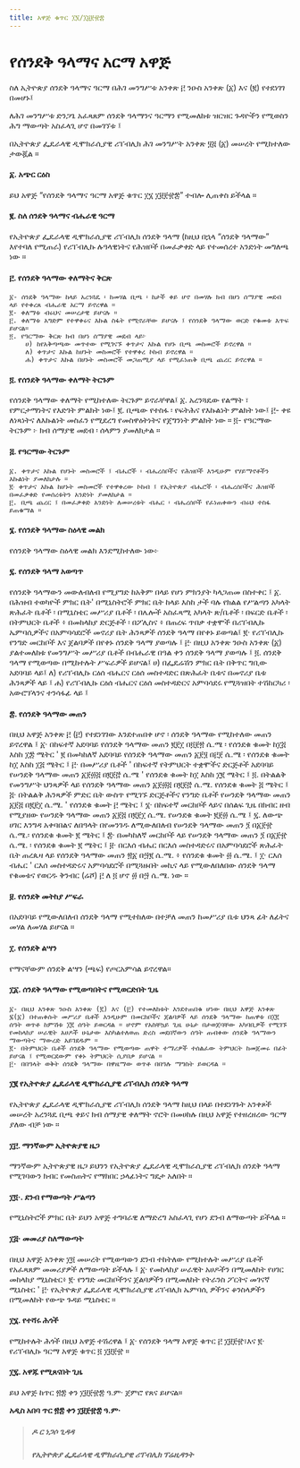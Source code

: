 ```yaml
---
title: አዋጅ ቁጥር ፲፮/፲፱፻፹፰
---
```


# የሰንደቅ ዓላማና አርማ አዋጅ

ስለ ኢትዮጵያ ሰንደቅ ዓላማና ዓርማ በሕገ መንግሥቱ አንቀጽ ፫ ንዑስ አንቀጽ (፩) እና (፪) የተደነገገ በመሆኑ፤

ለሕገ መንግሥቱ ድንጋጌ አፈጻጸም ሰንደቅ ዓላማንና ዓርማን የሚመለከቱ ዝርዝር ጉዳዮችን የሚወስን ሕግ ማውጣት አስፈላጊ ሆኖ በመገኘቱ ፤

በኢትዮጵያ ፌዴራላዊ ዲሞክራሲያዊ ሪፐብሊክ ሕገ መንግሥት አንቀጽ ፶፭ (፩) መሠረት የሚከተለው ታውጇል ።

#### ፩. አጭር ርዕስ

ይህ አዋጅ “የሰንደቅ ዓላማና ዓርማ አዋጅ ቁጥር ፲፮ ፲፱፻፹፰” ተብሎ ሊጠቀስ ይችላል ።

#### ፪. ስለ ሰንደቅ ዓላማና ብሔራዊ ዓርማ

የኢትዮጵያ ፌዴራላዊ ዲሞክራሲያዊ ሪፐብሊክ ሰንደቅ ዓላማ (ከዚህ በኋላ “ሰንደቅ ዓላማው” እየተባለ የሚጠራ) የሪፐብሊኩ ሉዓላዊነትና የሕዝቦች በመፈቃቀድ ላይ የተመሰረተ አንድነት መግለጫ ነው ።

#### ፫. የሰንደቅ ዓላማው ቀለማትና ቅርጽ

    ፩- ሰንደቅ ዓላማው ከላይ አረንጓዴ ፡ ከመሃል ቢጫ ፡ ከታች ቀይ ሆኖ በመሃሉ ክብ በሆነ ሰማያዊ መደብ ላይ የተቀረጸ ብሔራዊ አርማ ይኖረዋል ።
    ፪- ቀለማቱ ብሩህና መሠረታዊ ይሆናሉ ።
    ፫. ቀለማቱ አግድም የተዋቀሩና እኩል ስፋት የሚኖራቸው ይሆናሉ ፤ የሰንደቅ ዓላማው ወርድ የቁመቱ እጥፍ ይሆናል።
    ፬. የዓርማው ቅርጽ ክብ በሆነ ሰማያዊ መደብ ላይ፦
        ሀ) ከየአቅጣጫው መጥተው የሚገናኙ ቀጥታና እኩል የሆኑ ቢጫ መስመሮች ይኖረዋል ።
        ለ) ቀጥታና እኩል ከሆኑት መስመሮች የተዋቀረ ኮከብ ይኖረዋል ።
        ሐ) ቀጥታና እኩል በሆኑት መስመሮች መጋጠሚያ ላይ የሚፈነጠቅ ቢጫ ጨረር ይኖረዋል ።

#### ፬. የሰንደቅ ዓላማው ቀለማት ትርጉም

የሰንደቅ ዓላማው ቀለማት የሚከተለው ትርጉም ይኖራቸዋል፤
    ፩. አረንጓዴው የልማት ፣ የምርታማነትና የእድገት ምልክት ነው፤
    ፪. ቢጫው የተስፋ ፡ የፍትሕና የእኩልነት ምልክት ነው፤
    ፫- ቀዩ ለነጻነትና ለእኩልነት መስፈን የሚደረግ የመስዋዕትነትና የጀግንነት ምልክት ነው ።
    ፬- የዓርማው ትርጉም ፦ ክብ ሰማያዊ መደብ ፡ ሰላምን ያመለክታል ።

#### ፭. የዓርማው ትርጉም

    ፩. ቀጥታና እኩል የሆኑት መስመሮች ፤ ብሔሮች ፡ ብሔረሰቦችና የሕዝቦች እንዲሁም የሃይማኖቶችን እኩልነት ያመለክታሉ ።
    ፪‧ ቀጥታና እኩል ከሆኑት መስመሮች የተዋቀረው ኮከብ ፤ የኢትዮጵያ ብሔሮች ፡ ብሔረሰቦችና ሕዝቦች በመፈቃቀድ የመሰረቱትን አንድነት ያመለክታል ።
    ፫. ቢጫ ጨረር ፤ በመፈቃቀድ አንድነት ለመሠረቱት ብሔር ፡ ብሔረሰቦች የፈነጠቀውን ብሩህ ተስፋ ይጠቁማል ።

#### ፮. የሰንደቅ ዓላማው ስዕላዊ መልክ

የሰንደቅ ዓላማው ስዕላዊ መልክ እንደሚከተለው ነው፦

#### ፯. የሰንደቅ ዓላማ አወጣጥ

የሰንደቅ ዓላማውን መውለብለብ የሚያግድ ከአቅም በላይ የሆነ ምክንያት ካላጋጠመ በስተቀር ፤
    ፩. በሕዝብ ተወካዮች ምክር ቤት' በሚኒስትሮች ምክር ቤት ከላይ እስከ ታች ባሉ የክልል የሥልጣን አካላት ጽሕፈት ቤቶች ፡ በሚኒስቴር መሥሪያ ቤቶች ፡ በሌሎች አስፈጻሚ አካላት ጽ/ቤቶች ፡ በፍርድ ቤቶች ፡ በትምህርት ቤቶች ፥ በመከላከያ ድርጅቶች ፡ በፖሊስና ፥ በጠረፍ ጥበቃ ተቋሞች በሪፐብሊኩ ኤምባሲዎችና በአምባሳደሮች መኖሪያ ቤት ሕንጻዎች ሰንደቅ ዓላማ በየቀኑ ይወጣል፤
    ፪‧ የሪፐብሊኩ የንግድ መርከቦች እና ጀልባዎች በየቀኑ ሰንደቅ ዓላማ ያወጣሉ ፤
    ፫· በዚህ አንቀጽ ንዑስ አንቀጽ (፩) ያልተመለከቱ የመንግሥት መሥሪያ ቤቶች በብሔራዊ በዓል ቀን ሰንደቅ ዓላማ ያወጣሉ ፤
    ፬. ሰንደቅ ዓላማ የሚወጣው በሚከተሉት ሥፍራዎች ይሆናል፤
        ሀ) በፌዴሬሽን ምክር ቤት በቅጥር ግቢው አደባባይ ላይ፤
        ለ) የሪፐብሊኩ ርዕሰ ብሔርና ርዕሰ መስተዳድር በጽሕፈት ቤቱና በመኖሪያ ቤቱ ሕንጻዎች ላይ ፤
        ሐ) የሪፐብሊኩ ርዕሰ ብሔርና ርዕሰ መስተዳድርና አምባሳደሩ የሚጓዝበት ተሽከርካሪ ፡ አውሮፕላንና ተንሳፋፊ ላይ ፤

#### ፰. የሰንደቅ ዓላማው መጠን

በዚህ አዋጅ አንቀጽ ፫ (፫) የተደነገገው እንደተጠበቀ ሆኖ ፡ ሰንደቅ ዓላማው የሚከተለው መጠን ይኖረዋል ፤
    ፩· በከፍተኛ አደባባይ የሰንደቅ ዓላማው መጠን ፪፻፲ በ፬፻፳ ሴ.ሜ ፡ የሰንደቁ ቁመት ከ፲፭ እስከ ፲፰ ሜትር '
    ፪ በመካከለኛ አደባባይ የሰንደቅ ዓላማው መጠን ፩፻፶ በ፫፻ ሴ.ሜ ፡ የሰንደቁ ቁመት ከ፲ እስከ ፲፭ ሜትር ፤
    ፫· በመሥሪያ ቤቶች ' በከፍተኛ የትምህርት ተቋሞችና ድርጅቶች አደባባይ የሠንደቅ ዓላማው መጠን ፩፻፴፭ በ፪፻፸ ሴ.ሜ ' የሰንደቁ ቁመት ከ፲ እስከ ፲፪ ሜትር ፤
    ፬. በትልልቅ የመንግሥት ህንጻዎች ላይ የሰንደቅ ዓላማው መጠን ፩፻፴፭ በ፪፻፸ ሴ.ሜ. የሰንደቁ ቁመት ፭ ሜትር ፤
    ፭‧ በትልልቅ ሕንጻዎች ምድር ቤት ውስጥ የሚገኙ ድርጅቶችና የንግድ ቤቶች የሠንደቅ ዓላማው መጠን ፩፻፭ በ፪፻፲ ሴ.ሜ. ' የሰንደቁ ቁመት ፫ ሜትር ፤
    ፮· በከፍተኛ መርከቦች ላይና በሰልፍ ጊዜ በክብር ዘብ የሚያዘው የሠንደቅ ዓላማው መጠን ፩፻፭ በ፪፻፲ ሴ.ሜ. የሠንደቁ ቁመት ፪፻፴ ሴ.ሜ ፤
    ፯. ለውጭ ሀገር እንግዳ አቀባበልና ለበዓላት በየመንገዱ ለሚውለበለብ የሠንደቅ ዓላማው መጠን ፺ በ፩፻፹ ሴ.ሜ.፡ የሰንደቁ ቁመት ፪ ሜትር ፤
    ፰· በመካከለኛ መርከቦች ላይ የሠንደቅ ዓላማው መጠን ፺ በ፩፻፹ ሴ.ሜ. ፡ የሰንደቁ ቁመት ፪ ሜትር ፤
    ፱· በርእሰ ብሔር በርእሰ መስተዳድሩና በአምባሳደሮች ጽሕፈት ቤት ጠረጴዛ ላይ የሰንደቅ ዓላማው መጠን ፳፩ በ፵፪ ሴ.ሜ. ፥ የሰንደቁ ቁመት ፴ ሴ.ሜ. ፤
    ፲· ርእሰ ብሔር ' ርእሰ መስተዳድሩና አምባሳደሮች በሚጓዙበት መኪና ላይ የሚውለበለበው ሰንደቅ ዓላማ የቁመቱና የወርዱ ቅንብር (ሬሾ) ፫ ለ ፬ ሆኖ ፴ በ፵ ሴ.ሜ. ነው ።

#### ፱. የሰንደቅ መትከያ ሥፍራ

በአደባባይ የሚውለበለብ ሰንደቅ ዓላማ የሚተከለው በተቻለ መጠን ከመሥሪያ ቤቱ ህንጻ ፊት ለፊትና መሃል ለመሃል ይሆናል ።

#### ፲. የሰንደቅ ልሣን

የማናቸውም ሰንደቅ ልሣን (ጫፍ) የጦርአምሳል ይኖረዋል።

#### ፲፩. ሰንደቅ ዓላማው የሚወጣበትና የሚወርድበት ጊዜ

    ፩- በዚህ አንቀጽ ንዑስ አንቀጽ (፪) እና (፫) የተመለከቱት እንደተጠበቁ ሆነው በዚህ አዋጅ አንቀጽ ፯(፩) በተጠቀሱት መሥሪያ ቤቶች እንዲሁም በመርከቦችና ጀልባዎች ላይ ሰንደቅ ዓላማው ከጠዋቱ በ፲፪ ሰዓት ወጥቶ ከምሽቱ ፲፪ ሰዓት ይወርዳል ። ሆኖም የአስቸኳይ ጊዜ ሁኔታ በታወጀባቸው አካባቢዎች የሚገኙ የመከላከያ ሠራዊት አሀዶች ሁኔታው እስካልተለወጠ ድረስ መደበኛውን ሰዓት ጠብቀው ሰንደቅ ዓላማውን ማውጣትና ማውረድ አይገደዱም ።
    ፪· በትምህርት ቤቶች ሰንደቅ ዓላማው የሚወጣው ጠዋት ተማሪዎች ተሰልፈው ትምህርት ከመጀመሩ በፊት ይሆናል ፤ የሚወርደውም የቀኑ ትምህርት ሲያበቃ ይሆናል ።
    ፫· በበዓላት ወቅት ሰንደቅ ዓላማው በዋዜማው ወጥቶ በበዓሉ ማግስት ይወርዳል ።

#### ፲፪ የኢትዮጵያ ፌዴራላዊ ዲሞክራሲያዊ ሪፐብሊክ ሰንደቅ ዓላማ

የኢትዮጵያ ፌዴራላዊ ዲሞክራሲያዊ ሪፐብሊክ ሰንደቅ ዓላማ ከዚህ በላይ በተደነገጉት አንቀጾች መሠረት አረንጓዴ ቢጫ ቀይና ክብ ሰማያዊ ቀለማት ኖሮት በመሀከሉ በዚህ አዋጅ የተዘረዘረው ዓርማ ያለው ብቻ ነው ።

#### ፲፫. ማንኛውም ኢትዮጵያዊ ዜጋ

ማንኛውም ኢትዮጵያዊ ዜጋ ይህንን የኢትዮጵያ ፌዴራላዊ ዲሞክራሲያዊ ሪፐብሊክ ሰንደቅ ዓላማ የሚገባውን ክብር የመስጠትና የማክበር ኃላፊነትና ግዴታ አለበት ።

#### ፲፬‧. ደንብ የማውጣት ሥልጣን

የሚኒስትሮች ምክር ቤት ይህን አዋጅ ተግባራዊ ለማድረግ አስፈላጊ የሆነ ደንብ ለማውጣት ይችላል ።

#### ፲፭‧ መመሪያ ስለማውጣት

በዚህ አዋጅ አንቀጽ ፲፬ መሠረት የሚወጣውን ደንብ ተከትለው የሚከተሉት መሥሪያ ቤቶች የአፈጻጸም መመሪያዎች ለማውጣት ይችላሉ ፤
    ፩· የመከላከያ ሠራዊት አሀዶችን በሚመለከት የሀገር መከላከያ ሚኒስቴር፥
    ፪· የንግድ መርከቦችንና ጀልባዎችን በሚመለከት የትራንስ ፖርትና መገናኛ ሚኒስቴር '
    ፫· የኢትዮጵያ ፌዴራላዊ ዲሞክራሲያዊ ሪፐብሊክ ኤምባሲ ዎችንና ቆንስላዎችን በሚመለከት የውጭ ጉዳይ ሚኒስቴር ።

#### ፲፮. የተሻሩ ሕጎች

የሚከተሉት ሕጎች በዚህ አዋጅ ተሽረዋል ፤
    ፩· የሰንደቅ ዓላማ አዋጅ ቁጥር ፫ ፲፱፻፹፣እና
    ፪‧ የሪፐብሊኩ ዓርማ አዋጅ ቁጥር ፬ ፲፱፻፹ ።

#### ፲፯. አዋጁ የሚጸናበት ጊዜ

ይህ አዋጅ ከጥር ፳፰ ቀን ፲፱፻፹፰ ዓ.ም· ጀምሮ የጸና ይሆናል።

**አዲስ አበባ ጥር ፳፰ ቀን ፲፱፻፹፰ ዓ.ም·**

> ##### ዶ ር ነጋሶ ጊዳዳ
>
> ##### የኢትዮጵያ ፌዴራላዊ ዲሞክራሲያዊ ሪፐብሊክ ፕሬዚዳንት